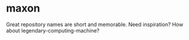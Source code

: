# maxon
Great repository names are short and memorable. Need inspiration? How about legendary-computing-machine? 
